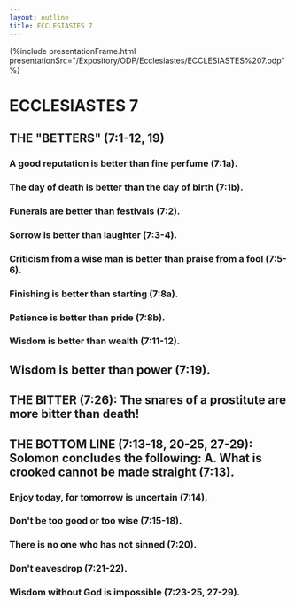 ```yaml
---
layout: outline
title: ECCLESIASTES 7
---
```

{%include presentationFrame.html presentationSrc="/Expository/ODP/Ecclesiastes/ECCLESIASTES%207.odp"%}

# ECCLESIASTES 7 
## THE \"BETTERS\" (7:1-12, 19) 
###  A good reputation is better than fine perfume (7:1a). 
###  The day of death is better than the day of birth (7:1b). 
###  Funerals are better than festivals (7:2). 
###  Sorrow is better than laughter (7:3-4). 
###  Criticism from a wise man is better than praise from a fool (7:5-6). 
###  Finishing is better than starting (7:8a). 
###  Patience is better than pride (7:8b). 
###  Wisdom is better than wealth (7:11-12). 
## Wisdom is better than power (7:19). 
## THE BITTER (7:26): The snares of a prostitute are more bitter than death! 
## THE BOTTOM LINE (7:13-18, 20-25, 27-29): Solomon concludes the following: A. What is crooked cannot be made straight (7:13). 
###  Enjoy today, for tomorrow is uncertain (7:14). 
###  Don\'t be too good or too wise (7:15-18). 
###  There is no one who has not sinned (7:20). 
###  Don\'t eavesdrop (7:21-22). 
###  Wisdom without God is impossible (7:23-25, 27-29). 
